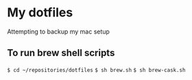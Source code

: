 # My dotfiles

Attempting to backup my mac setup

## To run brew shell scripts
`$ cd ~/repositories/dotfiles`
`$ sh brew.sh`
`$ sh brew-cask.sh`
